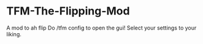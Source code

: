 # TFM-The-Flipping-Mod
A mod to ah flip 
Do /tfm config to open the gui!
Select your settings to your liking.
